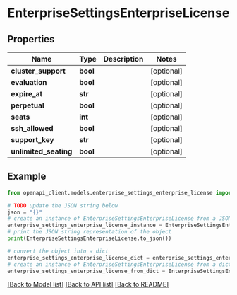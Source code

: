 # EnterpriseSettingsEnterpriseLicense


## Properties

Name | Type | Description | Notes
------------ | ------------- | ------------- | -------------
**cluster_support** | **bool** |  | [optional] 
**evaluation** | **bool** |  | [optional] 
**expire_at** | **str** |  | [optional] 
**perpetual** | **bool** |  | [optional] 
**seats** | **int** |  | [optional] 
**ssh_allowed** | **bool** |  | [optional] 
**support_key** | **str** |  | [optional] 
**unlimited_seating** | **bool** |  | [optional] 

## Example

```python
from openapi_client.models.enterprise_settings_enterprise_license import EnterpriseSettingsEnterpriseLicense

# TODO update the JSON string below
json = "{}"
# create an instance of EnterpriseSettingsEnterpriseLicense from a JSON string
enterprise_settings_enterprise_license_instance = EnterpriseSettingsEnterpriseLicense.from_json(json)
# print the JSON string representation of the object
print(EnterpriseSettingsEnterpriseLicense.to_json())

# convert the object into a dict
enterprise_settings_enterprise_license_dict = enterprise_settings_enterprise_license_instance.to_dict()
# create an instance of EnterpriseSettingsEnterpriseLicense from a dict
enterprise_settings_enterprise_license_from_dict = EnterpriseSettingsEnterpriseLicense.from_dict(enterprise_settings_enterprise_license_dict)
```
[[Back to Model list]](../README.md#documentation-for-models) [[Back to API list]](../README.md#documentation-for-api-endpoints) [[Back to README]](../README.md)


